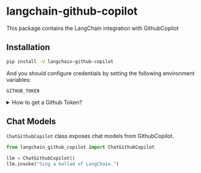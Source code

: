 # langchain-github-copilot

This package contains the LangChain integration with GithubCopilot

## Installation

```bash
pip install -U langchain-github-copilot
```

And you should configure credentials by setting the following environment variables:

`GITHUB_TOKEN`

<details>
<summary>How to get a Github Token?</summary>
Run the setup.py python script to create a .env file with the Github Token.

> [!IMPORTANT]  
> The Github Token generated expires after 25 minutes. We are currently working on a solution to refresh the token automatically. If needed, rerun the setup.py script to generate a new token.

```bash
python setup.py
```

Ressources used to understand how to generate a Github Token:
- https://github.com/B00TK1D/copilot-api
- https://thakkarparth007.github.io/copilot-explorer/posts/copilot-internals.html

</details>

## Chat Models

`ChatGithubCopilot` class exposes chat models from GithubCopilot.

```python
from langchain_github_copilot import ChatGithubCopilot

llm = ChatGithubCopilot()
llm.invoke("Sing a ballad of LangChain.")
```

